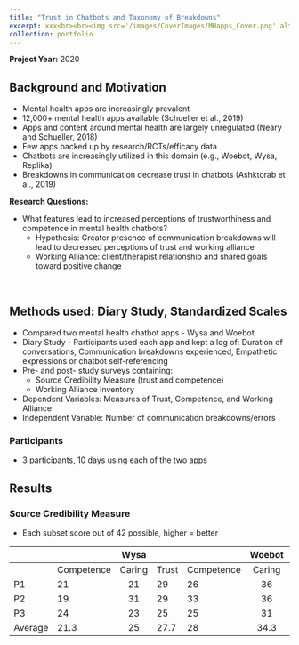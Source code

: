 ```yaml
---
title: "Trust in Chatbots and Taxonomy of Breakdowns"
excerpt: xxx<br><br><img src='/images/CoverImages/MHapps_Cover.png' alt = 'Evaluative Research. Mental Health App Content Analysis. Exploring common app features and pricing strategies. Quantitative, Competitive Analysis, Content Analysis'>"
collection: portfolio
---
```

**Project Year:** 2020 <br>

## Background and Motivation
- Mental health apps are increasingly prevalent
- 12,000+ mental health apps available (Schueller et al., 2019)
- Apps and content around mental health are largely unregulated (Neary and Schueller, 2018)
- Few apps backed up by research/RCTs/efficacy data
- Chatbots are increasingly utilized in this domain (e.g., Woebot, Wysa, Replika)
- Breakdowns in communication decrease trust in chatbots (Ashktorab et al., 2019)

**Research Questions:** <br>
- What features lead to increased perceptions of trustworthiness and competence in mental health chatbots? <br>
  - Hypothesis: Greater presence of communication breakdowns will lead to decreased perceptions of trust and working alliance <br>
  - Working Alliance: client/therapist relationship and shared goals toward positive change <br>
<br>

## Methods used: Diary Study, Standardized Scales
- Compared two mental health chatbot apps - Wysa and Woebot
- Diary Study - Participants used each app and kept a log of: Duration of conversations, Communication breakdowns experienced, Empathetic expressions or chatbot self-referencing
- Pre- and post- study surveys containing:
  - Source Credibility Measure (trust and competence)
  - Working Alliance Inventory	
- Dependent Variables: Measures of Trust, Competence, and Working Alliance
- Independent Variable: Number of communication breakdowns/errors

### Participants
- 3 participants, 10 days using each of the two apps

## Results

### Source Credibility Measure
- Each subset score out of 42 possible, higher = better

|         |            |   Wysa |       |            | Woebot |       |
|---------|------------|:------:|-------|------------|:------:|-------|
|         | Competence | Caring | Trust | Competence | Caring | Trust |
|    P1   |     21     |   21   |   29  |     26     |   36   |   34  |
|    P2   |     19     |   31   |   29  |     33     |   36   |   34  |
|    P3   |     24     |   23   |   25  |     25     |   31   |   32  |
| Average |    21.3    |   25   |  27.7 |     28     |  34.3  |  33.3 |


